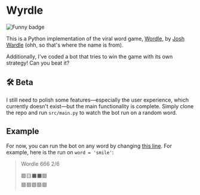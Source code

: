# Wyrdle
![Funny badge](https://forthebadge.com/images/badges/60-percent-of-the-time-works-every-time.svg)

This is a Python implementation of the viral word game, [Wordle](https://www.powerlanguage.co.uk/wordle/), by [Josh Wardle](https://www.powerlanguage.co.uk/) (ohh, so that's where the name is from).

Additionally, I've coded a bot that tries to win the game with its own strategy! Can you beat it?

## 🛠️ Beta
I still need to polish some features—especially the user experience, which currently doesn't exist—but the main functionality is complete. Simply clone the repo and run `src/main.py` to watch the bot run on a random word.

## Example
For now, you can run the bot on any word by changing [this line](src/main.py#L30). For example, here is the run on `word = 'smile'`:
> Wordle 666 2/6  
>   
> 🟩🟨⬛⬛🟩  
> 🟩🟩🟩🟩🟩  
